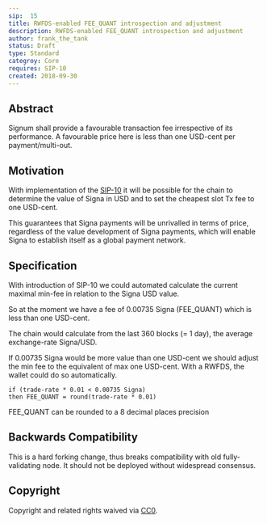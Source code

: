 ```yaml
---
sip:  15
title: RWFDS-enabled FEE_QUANT introspection and adjustment
description: RWFDS-enabled FEE_QUANT introspection and adjustment
author: frank_the_tank
status: Draft
type: Standard
categroy: Core
requires: SIP-10
created: 2018-09-30
---
```

## Abstract

Signum shall provide a favourable transaction fee irrespective of its performance.  A favourable price here is less than one USD-cent per payment/multi-out.

## Motivation

With implementation of the [SIP-10](sip-10.md) it will be possible for the chain to determine the value of Signa in USD and to set the cheapest slot Tx fee to one USD-cent.

This guarantees that Signa payments will be unrivalled in terms of price, regardless of the value development of Signa payments, which will enable Signa to establish itself as a global payment network.

## Specification

With introduction of SIP-10 we could automated calculate the current maximal min-fee in relation to the Signa USD value.

So at the moment we have a fee of 0.00735 Signa (FEE_QUANT) which is less than one USD-cent.

The chain would calculate from the last 360 blocks (= 1 day), the average exchange-rate Signa/USD.

If 0.00735 Signa would be more value than one USD-cent we should adjust the min fee to the equivalent of max one USD-cent. With a RWFDS, the wallet could do so automatically.

    if (trade-rate * 0.01 < 0.00735 Signa)
    then FEE_QUANT = round(trade-rate * 0.01)

FEE_QUANT can be rounded to a 8 decimal places precision

## Backwards Compatibility
This is a hard forking change, thus breaks compatibility with old fully-validating node. It should not be deployed without widespread consensus.

## Copyright
Copyright and related rights waived via [CC0](https://creativecommons.org/publicdomain/zero/1.0/).
